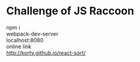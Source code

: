 # Challenge of JS Raccoon

npm i
<br/>
webpack-dev-server
<br/>
localhost:8080
<br/>
online link
<br/>
http://kortv.github.io/react-sort/
